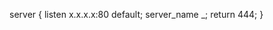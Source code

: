 server {
    listen                  x.x.x.x:80 default;
    server_name             _;
    return                  444;
}
